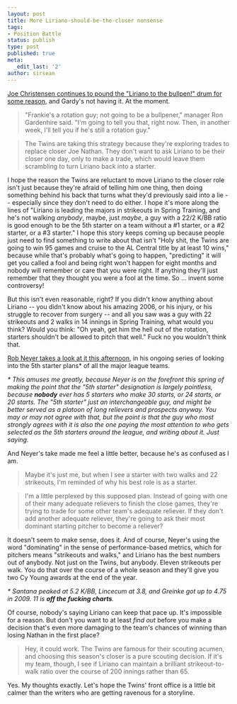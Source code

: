 ```yaml
---
layout: post
title: More Liriano-should-be-the-closer nonsense
tags:
- Position Battle
status: publish
type: post
published: true
meta:
  _edit_last: '2'
author: sirsean
---
```

[Joe Christensen continues to pound the "Liriano to the bullpen!" drum for some reason](http://www.startribune.com/sports/twins/89223987.html?elr=KArksLckD8EQDUoaEyqyP4O:DW3ckUiD3aPc:_Yyc:aUUsZ), and Gardy's not having it. At the moment.

> "Frankie's a rotation guy; not going to be a bullpener," manager Ron Gardenhire said. "I'm going to tell you that, right now. Then, in another week, I'll tell you if he's still a rotation guy." 

> The Twins are taking this strategy because they're exploring trades to replace closer Joe Nathan. They don't want to ask Liriano to be their closer one day, only to make a trade, which would leave them scrambling to turn Liriano back into a starter. 

I hope the reason the Twins are reluctant to move Liriano to the closer role isn't just because they're afraid of telling him one thing, then doing something behind his back that turns what they'd previously said into a lie -- especially since they don't need to do either. I hope it's more along the lines of "Liriano is leading the majors in strikeouts in Spring Training, and he's not walking _anybody_, maybe, just _maybe_, a guy with a 22/2 K/BB ratio is good enough to be the 5th starter on a team without a #1 starter, or a #2 starter, or a #3 starter." I hope this story keeps coming up because people just need to find something to write about that isn't "Holy shit, the Twins are going to win 95 games and cruise to the AL Central title by at least 10 wins," because while that's probably what's going to happen, "predicting" it will get you called a fool and being right won't happen for eight months and nobody will remember or care that you were right. If anything they'll just remember that they thought you were a fool at the time. So ... invent some controversy!

But this isn't even reasonable, right? If you didn't know anything about Liriano -- you didn't know about his amazing 2006, or his injury, or his struggle to recover from surgery -- and all you saw was a guy with 22 strikeouts and 2 walks in 14 innings in Spring Training, what would you think? Would you think: "Oh yeah, get him the hell out of the rotation, starters shouldn't be allowed to pitch that well." Fuck no you wouldn't think that.

[Rob Neyer takes a look at it this afternoon](http://espn.go.com/blog/sweetspot/post/_/id/2932/no-5-starter-update-twins), in his ongoing series of looking into the 5th starter plans* of all the major league teams.

_* This amuses me greatly, because Neyer is on the forefront this spring of making the point that the "5th starter" designation is largely pointless, because **nobody** ever has 5 starters who make 30 starts, or 24 starts, or 20 starts. The "5th starter" just an interchangeable guy, and might be better served as a platoon of long relievers and prospects anyway. You may or may not agree with that, but the point is that the guy who most strongly agrees with it is also the one paying the most attention to who gets selected as the 5th starters around the league, and writing about it. Just saying._

And Neyer's take made me feel a little better, because he's as confused as I am.

> Maybe it's just me, but when I see a starter with two walks and 22 strikeouts, I'm reminded of why his best role is as a starter. 

> I'm a little perplexed by this supposed plan. Instead of going with one of their many adequate relievers to finish the close games, they're trying to trade for some other team's adequate reliever. If they don't add another adequate reliever, they're going to ask their most dominant starting pitcher to become a reliever? 

It doesn't seem to make sense, does it. And of course, Neyer's using the word "dominating" in the sense of performance-based metrics, which for pitchers means "strikeouts and walks," and Liriano has the best numbers out of anybody. Not just on the Twins, but anybody. Eleven strikeouts per walk. You do that over the course of a whole season and they'll give you two Cy Young awards at the end of the year. 

_* Santana peaked at 5.2 K/BB, Lincecum at 3.8, and Greinke got up to 4.75 in 2009. 11 is **off the fucking charts**._

Of course, nobody's saying Liriano can keep that pace up. It's impossible for a reason. But don't you want to at least _find out_ before you make a decision that's even more damaging to the team's chances of winning than losing Nathan in the first place?

> Hey, it could work. The Twins are famous for their scouting acumen, and choosing this season's closer is a pure scouting decision. If it's my team, though, I see if Liriano can maintain a brilliant strikeout-to-walk ratio over the course of 200 innings rather than 65.

Yes. My thoughts exactly. Let's hope the Twins' front office is a little bit calmer than the writers who are getting ravenous for a storyline.
